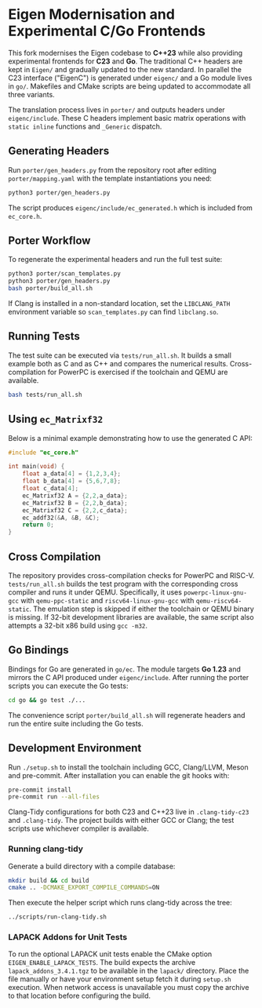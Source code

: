# Eigen Modernisation and Experimental C/Go Frontends

This fork modernises the Eigen codebase to **C++23** while also providing
experimental frontends for **C23** and **Go**. The traditional C++ headers are
kept in `Eigen/` and gradually updated to the new standard.  In parallel the
C23 interface ("EigenC") is generated under `eigenc/` and a Go module lives in
`go/`. Makefiles and CMake scripts are being updated to accommodate all three
variants.

The translation process lives in `porter/` and outputs headers under
`eigenc/include`.  These C headers implement basic matrix operations with
`static inline` functions and `_Generic` dispatch.

## Generating Headers

Run `porter/gen_headers.py` from the repository root after editing
`porter/mapping.yaml` with the template instantiations you need:

```bash
python3 porter/gen_headers.py
```

The script produces `eigenc/include/ec_generated.h` which is included from
`ec_core.h`.

## Porter Workflow

To regenerate the experimental headers and run the full test suite:

```bash
python3 porter/scan_templates.py
python3 porter/gen_headers.py
bash porter/build_all.sh
```

If Clang is installed in a non-standard location, set the `LIBCLANG_PATH`
environment variable so `scan_templates.py` can find `libclang.so`.

## Running Tests

The test suite can be executed via `tests/run_all.sh`.  It builds a small example
both as C and as C++ and compares the numerical results.  Cross-compilation for
PowerPC is exercised if the toolchain and QEMU are available.

```bash
bash tests/run_all.sh
```

## Using `ec_Matrixf32`

Below is a minimal example demonstrating how to use the generated C API:

```c
#include "ec_core.h"

int main(void) {
    float a_data[4] = {1,2,3,4};
    float b_data[4] = {5,6,7,8};
    float c_data[4];
    ec_Matrixf32 A = {2,2,a_data};
    ec_Matrixf32 B = {2,2,b_data};
    ec_Matrixf32 C = {2,2,c_data};
    ec_addf32(&A, &B, &C);
    return 0;
}
```

## Cross Compilation

The repository provides cross-compilation checks for PowerPC and RISC-V.
`tests/run_all.sh` builds the test program with the corresponding cross
compiler and runs it under QEMU. Specifically, it uses
`powerpc-linux-gnu-gcc` with `qemu-ppc-static` and
`riscv64-linux-gnu-gcc` with `qemu-riscv64-static`. The emulation step is
skipped if either the toolchain or QEMU binary is missing. If 32-bit
development libraries are available, the same script also attempts a 32-bit x86
build using `gcc -m32`.

## Go Bindings

Bindings for Go are generated in `go/ec`. The module targets **Go 1.23** and
mirrors the C API produced under `eigenc/include`. After running the porter
scripts you can execute the Go tests:

```bash
cd go && go test ./...
```

The convenience script `porter/build_all.sh` will regenerate headers and run the
entire suite including the Go tests.

## Development Environment

Run `./setup.sh` to install the toolchain including GCC, Clang/LLVM, Meson and
pre-commit.  After installation you can enable the git hooks with:

```bash
pre-commit install
pre-commit run --all-files
```

Clang-Tidy configurations for both C23 and C++23 live in `.clang-tidy-c23` and
`.clang-tidy`.  The project builds with either GCC or Clang; the test scripts
use whichever compiler is available.

### Running clang-tidy

Generate a build directory with a compile database:

```bash
mkdir build && cd build
cmake .. -DCMAKE_EXPORT_COMPILE_COMMANDS=ON
```

Then execute the helper script which runs clang-tidy across the tree:

```bash
../scripts/run-clang-tidy.sh
```

### LAPACK Addons for Unit Tests

To run the optional LAPACK unit tests enable the CMake option
`EIGEN_ENABLE_LAPACK_TESTS`. The build expects the archive
`lapack_addons_3.4.1.tgz` to be available in the `lapack/` directory.
Place the file manually or have your environment setup fetch it during
`setup.sh` execution. When network access is unavailable you must copy
the archive to that location before configuring the build.



